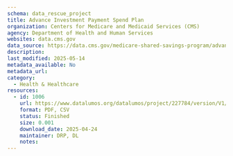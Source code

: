 ```yaml
---
schema: data_rescue_project 
title: Advance Investment Payment Spend Plan
organization: Centers for Medicare and Medicaid Services (CMS)
agency: Department of Health and Human Services
websites: data.cms.gov
data_source: https://data.cms.gov/medicare-shared-savings-program/advance-investment-payment-spend-plan
description: 
last_modified: 2025-05-14
metadata_available: No
metadata_url: 
category:
  - Health & Healthcare 
resources:
  - id: 1006
    url: https://www.datalumos.org/datalumos/project/227784/version/V1/view
    format: PDF, CSV
    status: Finished
    size: 0.001
    download_date: 2025-04-24
    maintainer: DRP, DL
    notes: 
---
```

